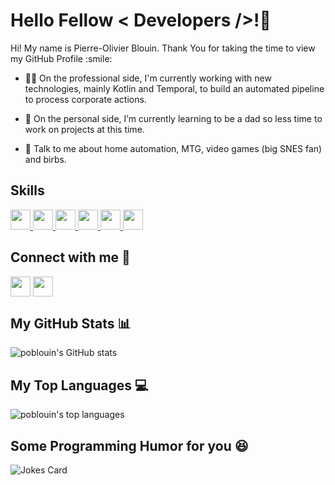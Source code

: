 
<h1> Hello Fellow < Developers />!👋 </h1>

<div size='20px'> Hi! My name is Pierre-Olivier Blouin. Thank You for taking the time to view my GitHub Profile :smile: 
</div>

- 👨‍💻 On the professional side, I'm currently working with new technologies, mainly Kotlin and Temporal, to build an automated pipeline to process corporate actions.

- 🌱 On the personal side, I’m currently learning to be a dad so less time to work on projects at this time.

- 💬 Talk to me about home automation, MTG, video games (big SNES fan) and birbs.

<h2> Skills </h2>
<a href= https://github.com/poblouin?tab=repositories&q=&type=&language=rails&sort= > <img width ='32px' src ='https://raw.githubusercontent.com/rahulbanerjee26/githubAboutMeGenerator/main/icons/kotlin.svg'> </a>
<a href= https://github.com/poblouin?tab=repositories&q=&type=&language=ruby&sort= > <img width ='32px' src ='https://raw.githubusercontent.com/rahulbanerjee26/githubAboutMeGenerator/main/icons/ruby.svg'> </a>
<a href= https://github.com/poblouin?tab=repositories&q=&type=&language=rails&sort= > <img width ='32px' src ='https://raw.githubusercontent.com/rahulbanerjee26/githubAboutMeGenerator/main/icons/rails.svg'> </a>
<a href= https://github.com/poblouin?tab=repositories&q=&type=&language=javascript&sort= > <img width ='32px' src ='https://raw.githubusercontent.com/rahulbanerjee26/githubAboutMeGenerator/main/icons/javascript.svg'> </a>
<a href= https://github.com/poblouin?tab=repositories&q=&type=&language=typescript&sort= > <img width ='32px' src ='https://raw.githubusercontent.com/rahulbanerjee26/githubAboutMeGenerator/main/icons/typescript.svg'> </a>
<a href= https://github.com/poblouin?tab=repositories&q=&type=&language=vuejs&sort= > <img width ='32px' src ='https://raw.githubusercontent.com/rahulbanerjee26/githubAboutMeGenerator/main/icons/vuejs.svg'> </a>

<h2> Connect with me 🤝 </h2>
<a href = 'https://www.linkedin.com/in/poblouin'> <img width = '32px' align= 'center' src="https://raw.githubusercontent.com/rahulbanerjee26/githubAboutMeGenerator/main/icons/linked-in-alt.svg"/></a> 
<a href = 'https://www.github.com/poblouin'> <img width = '32px' align= 'center' src="https://raw.githubusercontent.com/rahulbanerjee26/githubAboutMeGenerator/main/icons/github.svg"/></a> 


<h2> My GitHub Stats 📊 </h2>

![poblouin's GitHub stats](https://github-readme-stats.vercel.app/api?username=poblouin&show_icons=true&theme=cobalt&count_private=true)

<h2> My Top Languages 💻 </h2>
  
![poblouin's top languages](https://github-readme-stats.vercel.app/api/top-langs/?username=poblouin&layout=compact&theme=cobalt&langs_count=6)

<h2> Some Programming Humor for you 😆 </h2>

![Jokes Card](https://readme-jokes-iuo4hdjuq-poblouin.vercel.app/api?theme=cobalt)
